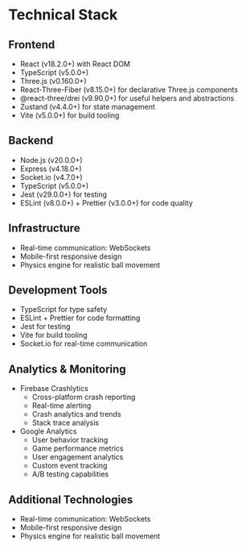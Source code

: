 # Technical Stack

## Frontend
- React (v18.2.0+) with React DOM
- TypeScript (v5.0.0+)
- Three.js (v0.160.0+)
- React-Three-Fiber (v8.15.0+) for declarative Three.js components
- @react-three/drei (v9.90.0+) for useful helpers and abstractions
- Zustand (v4.4.0+) for state management
- Vite (v5.0.0+) for build tooling

## Backend
- Node.js (v20.0.0+)
- Express (v4.18.0+)
- Socket.io (v4.7.0+)
- TypeScript (v5.0.0+)
- Jest (v29.0.0+) for testing
- ESLint (v8.0.0+) + Prettier (v3.0.0+) for code quality

## Infrastructure
- Real-time communication: WebSockets
- Mobile-first responsive design
- Physics engine for realistic ball movement

## Development Tools
- TypeScript for type safety
- ESLint + Prettier for code formatting
- Jest for testing
- Vite for build tooling
- Socket.io for real-time communication

## Analytics & Monitoring
- Firebase Crashlytics
  - Cross-platform crash reporting
  - Real-time alerting
  - Crash analytics and trends
  - Stack trace analysis
- Google Analytics
  - User behavior tracking
  - Game performance metrics
  - User engagement analytics
  - Custom event tracking
  - A/B testing capabilities

## Additional Technologies
- Real-time communication: WebSockets
- Mobile-first responsive design
- Physics engine for realistic ball movement 